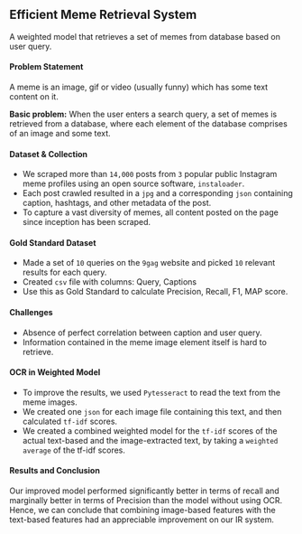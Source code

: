 ## Efficient Meme Retrieval System
A weighted model that retrieves a set of memes from database based on user query.

#### Problem Statement
A meme is an image, gif or video (usually funny) which has some text content on it.

**Basic problem:** When the user enters a search query, a set of memes is retrieved from a database, where each element of the database comprises of an image and some text.

#### Dataset & Collection
* We scraped more than `14,000` posts from `3` popular public Instagram meme profiles using an open source software, `instaloader`.
* Each post crawled resulted in a `jpg` and a corresponding `json` containing caption, hashtags, and other metadata of the post.
* To capture a vast diversity of memes, all content posted on the page since inception has been scraped.

#### Gold Standard Dataset
* Made a set of `10` queries on the `9gag` website and picked `10` relevant results for each query.
* Created `csv` file with columns: Query, Captions
* Use this as Gold Standard to calculate Precision, Recall, F1, MAP score.

#### Challenges
* Absence of perfect correlation between caption and user query.
* Information contained in the meme image element itself is hard to retrieve.

#### OCR in Weighted Model
* To improve the results, we used `Pytesseract` to read the text from the meme images. 
* We created one `json` for each image file containing this text, and then calculated `tf-idf` scores. 
* We created a combined weighted model for the `tf-idf` scores of the actual text-based and the image-extracted text, by taking a `weighted average` of the tf-idf scores.

#### Results and Conclusion
Our improved model performed significantly better in terms of recall and marginally better in terms of Precision than the model without using OCR. Hence, we can conclude that combining image-based features with the text-based features had an appreciable improvement on our IR system.

